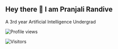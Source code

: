 ## Hey there 👋 I am Pranjali Randive
A 3rd year Artificial Intelligence Undergrad

![Profile views](https://visitor-badge.glitch.me/badge?page_id=PranjaliRandive.PranjaliRandive)

![Visitors](https://count.getloli.com/get/@PranjaliRandive?theme=rule34)


<!--
**PranjaliRandive/PranjaliRandive** is a ✨ _special_ ✨ repository because its `README.md` (this file) appears on your GitHub profile.

Here are some ideas to get you started:

- 🔭 I’m currently working on Open Source Contribution
- 🌱 I’m currently learning AI & ML, Web Development, Problem solving
- 👯 I’m looking to collaborate on ...
- 🤔 I’m looking for help with ...
- 💬 Ask me about ...
- 📫 How to reach me: ...
- 😄 Pronouns: She/her
- ⚡ Fun fact: ...
-->

